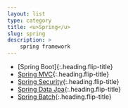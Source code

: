 ```yaml
---
layout: list
type: category
title: <u>Spring</u>
slug: spring
description: >
    spring framework
---
```


* [Spring Boot]{:.heading.flip-title}
* [Spring MVC]{:.heading.flip-title}
* [Spring Security]{:.heading.flip-title}
* [Spring Data Jpa]{:.heading.flip-title}
* [Spring Batch]{:.heading.flip-title}

[Spring]: /spring/spring-boot/
[Spring MVC]: /spring/spring-mvc/
[Spring Security]: /spring/spring-security/
[Spring Data Jpa]: /spring/spring-data-jpa/
[Spring Batch]: /spring/spring-batch/
